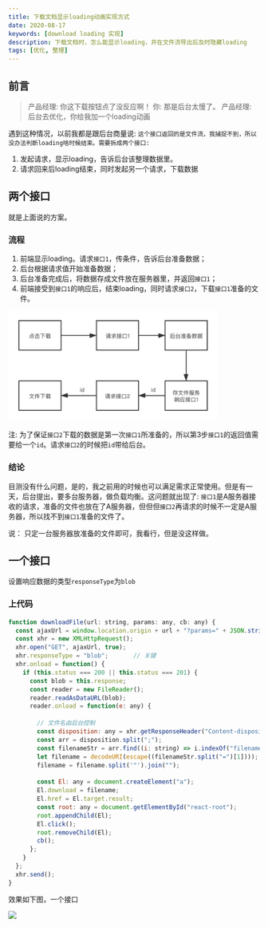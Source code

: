 ```yaml
---
title: 下载文档显示loading动画实现方式
date: 2020-08-17
keywords: [download loading 实现]
description: 下载文档时，怎么能显示loading，并在文件流导出后及时隐藏loading
tags: [优化, 整理]
---
```


## 前言


> 产品经理: 你这下载按钮点了没反应啊！
> 你: 那是后台太慢了。
> 产品经理: 后台去优化，你给我加一个loading动画


遇到这种情况，以前我都是跟后台商量说: `这个接口返回的是文件流，我捕捉不到，所以没办法判断loading啥时候结束。需要拆成两个接口: `
1. 发起请求，显示loading，告诉后台该整理数据里。
2. 请求回来后loading结束，同时发起另一个请求，下载数据

## 两个接口

就是上面说的方案。

### 流程


1. 前端显示loading。请求`接口1`，传条件，告诉后台准备数据；
2. 后台根据请求值开始准备数据；
3. 后台准备完成后，将数据存成文件放在服务器里，并返回`接口1`；
4. 前端接受到`接口1`的响应后，结束loading，同时请求`接口2`，下载`接口1`准备的文件。

<img src="../image/download-loading/1.png" width="420" />

注: 为了保证`接口2`下载的数据是第一次`接口1`所准备的，所以第3步`接口1`的返回值需要给一个`id`。请求`接口2`的时候把`id`带给后台。

### 结论

目测没有什么问题，是的，我之前用的时候也可以满足需求正常使用。但是有一天，后台提出，要多台服务器，做负载均衡。这问题就出现了: `接口1`是A服务器接收的请求，准备的文件也放在了A服务器，但但但`接口2`再请求的时候不一定是A服务器，所以找不到`接口1`准备的文件了。

说： 只定一台服务器放准备的文件即可，我看行，但是没这样做。

## 一个接口

设置响应数据的类型`responseType`为`blob`

### 上代码

```js
function downloadFile(url: string, params: any, cb: any) {
  const ajaxUrl = window.location.origin + url + "?params=" + JSON.stringify(params);
  const xhr = new XMLHttpRequest();
  xhr.open("GET", ajaxUrl, true);
  xhr.responseType = "blob";       // 关键
  xhr.onload = function() {
    if (this.status === 200 || this.status === 201) {
      const blob = this.response;
      const reader = new FileReader();
      reader.readAsDataURL(blob);
      reader.onload = function(e: any) {
      	
        // 文件名由后台控制
        const disposition: any = xhr.getResponseHeader("Content-disposition");
        const arr = disposition.split(";");
        const filenameStr = arr.find((i: string) => i.indexOf("filename") > -1);
        let filename = decodeURI(escape((filenameStr.split("=")[1])));
        filename = filename.split('"').join("");
        
        const El: any = document.createElement("a");
        El.download = filename;
        El.href = El.target.result;
        const root: any = document.getElementById("react-root");
        root.appendChild(El);
        El.click();
        root.removeChild(El);
        cb();
      };
    }
  };
  xhr.send();
}
```

效果如下图，一个接口

![](https://p6-juejin.byteimg.com/tos-cn-i-k3u1fbpfcp/d888444f21e64cad89acdea4b816478e~tplv-k3u1fbpfcp-zoom-1.image)